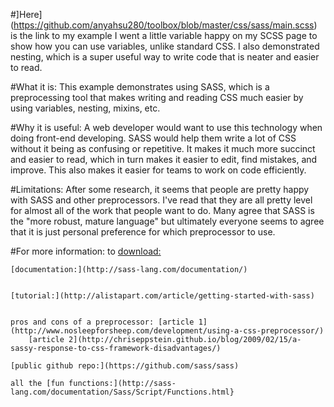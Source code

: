 #]Here](https://github.com/anyahsu280/toolbox/blob/master/css/sass/main.scss) is the link to my example
I went a little variable happy on my SCSS page to show how you can use variables, unlike standard CSS. I also
demonstrated nesting, which is a super useful way to write code that is neater and easier to read.

#What it is:
    This example demonstrates using SASS, which is a preprocessing tool that makes writing and reading CSS much
    easier by using variables, nesting, mixins, etc.

#Why it is useful:
    A web developer would want to use this technology when doing front-end developing. SASS would help
    them write a lot of CSS without it being as confusing or repetitive. It makes it much more succinct and
    easier to read, which in turn makes it easier to edit, find mistakes, and improve. This also makes it easier
    for teams to work on code efficiently.

#Limitations:
    After some research, it seems that people are pretty happy with SASS and other preprocessors. I've read
    that they are all pretty level for almost all of the work that people want to do. Many agree that SASS
    is the "more robust, mature language" but ultimately everyone seems to agree that it is just personal
    preference for which preprocessor to use. 


#For more information:
    to [download:](http://sass-lang.com/install)


    [documentation:](http://sass-lang.com/documentation/)


    [tutorial:](http://alistapart.com/article/getting-started-with-sass)


    pros and cons of a preprocessor: [article 1] (http://www.nosleepforsheep.com/development/using-a-css-preprocessor/)
        [article 2](http://chriseppstein.github.io/blog/2009/02/15/a-sassy-response-to-css-framework-disadvantages/)

    [public github repo:](https://github.com/sass/sass)

    all the [fun functions:](http://sass-lang.com/documentation/Sass/Script/Functions.html}
